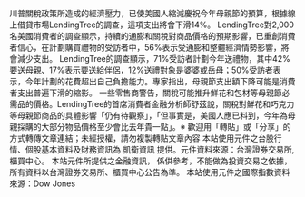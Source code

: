 川普關稅政策所造成的經濟壓力，已使美國人縮減慶祝今年母親節的預算，根據線上借貸市場LendingTree的調查，這項支出將會下滑14%。
LendingTree對2,000名美國消費者的調查顯示，持續的通膨和關稅對商品價格的預期影響，已重創消費者信心，在計劃購買禮物的受訪者中，56%表示受通膨和整體經濟情勢影響，將會減少支出。
LendingTree的調查顯示，71%受訪者計劃今年送禮物，其中42%要送母親、17%表示要送給伴侶，12%送禮對象是婆婆或岳母；50%受訪者表示，今年計劃的花費超出自己負擔能力。專家指出，母親節支出額下降可能是消費者支出普遍下滑的縮影。
一些零售商警告，關稅可能推升鮮花和包材等母親節必需品的價格。LendingTree的首席消費者金融分析師舒茲說，關稅對鮮花和巧克力等母親節商品的具體影響「仍有待觀察」，「但事實是，美國人應已料到，今年為母親採購的大部分物品價格至少會比去年貴一點」。※ 歡迎用「轉貼」或「分享」的方式轉傳文章連結；未經授權，請勿複製轉貼文章內容
      本站使用元件之台股行情、個股基本資料及財務資訊為 凱衛資訊 提供。元件資料來源：台灣證券交易所, 櫃買中心。
      本站元件所提供之金融資訊， 係供參考，不能做為投資交易之依據，所有資料以台灣證券交易所、櫃買中心公告為準。
      本站使用元件之國際指數資料來源：Dow Jones
